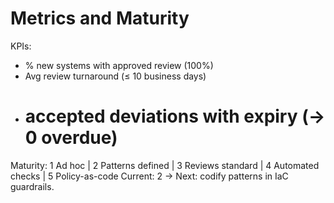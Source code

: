 # Metrics and Maturity
KPIs:
- % new systems with approved review (100%)
- Avg review turnaround (≤ 10 business days)
- # accepted deviations with expiry (→ 0 overdue)
Maturity:
1 Ad hoc | 2 Patterns defined | 3 Reviews standard | 4 Automated checks | 5 Policy-as-code
Current: 2 → Next: codify patterns in IaC guardrails.
